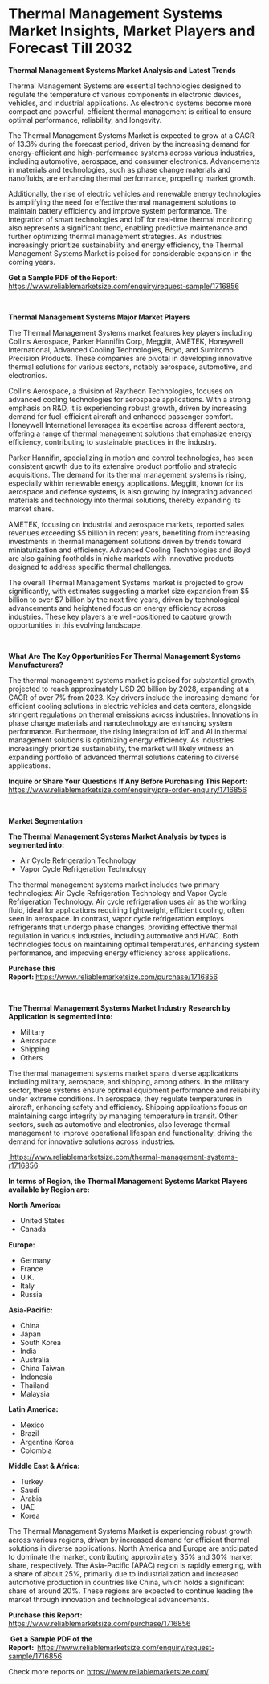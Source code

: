 <p><h1>Thermal Management Systems Market Insights, Market Players and Forecast Till 2032</h1></p><p><strong>Thermal Management Systems Market Analysis and Latest Trends</strong></p>
<p><p>Thermal Management Systems are essential technologies designed to regulate the temperature of various components in electronic devices, vehicles, and industrial applications. As electronic systems become more compact and powerful, efficient thermal management is critical to ensure optimal performance, reliability, and longevity.</p><p>The Thermal Management Systems Market is expected to grow at a CAGR of 13.3% during the forecast period, driven by the increasing demand for energy-efficient and high-performance systems across various industries, including automotive, aerospace, and consumer electronics. Advancements in materials and technologies, such as phase change materials and nanofluids, are enhancing thermal performance, propelling market growth.</p><p>Additionally, the rise of electric vehicles and renewable energy technologies is amplifying the need for effective thermal management solutions to maintain battery efficiency and improve system performance. The integration of smart technologies and IoT for real-time thermal monitoring also represents a significant trend, enabling predictive maintenance and further optimizing thermal management strategies. As industries increasingly prioritize sustainability and energy efficiency, the Thermal Management Systems Market is poised for considerable expansion in the coming years.</p></p>
<p><strong>Get a Sample PDF of the Report:&nbsp;</strong> <a href="https://www.reliablemarketsize.com/enquiry/request-sample/1716856?utm_campaign=973&utm_medium=2&utm_source=Github&utm_content=ia&utm_term=13022025&utm_id=thermal-management-systems">https://www.reliablemarketsize.com/enquiry/request-sample/1716856</a></p>
<p>&nbsp;</p>
<p><strong>Thermal Management Systems Major Market Players</strong></p>
<p><p>The Thermal Management Systems market features key players including Collins Aerospace, Parker Hannifin Corp, Meggitt, AMETEK, Honeywell International, Advanced Cooling Technologies, Boyd, and Sumitomo Precision Products. These companies are pivotal in developing innovative thermal solutions for various sectors, notably aerospace, automotive, and electronics.</p><p>Collins Aerospace, a division of Raytheon Technologies, focuses on advanced cooling technologies for aerospace applications. With a strong emphasis on R&D, it is experiencing robust growth, driven by increasing demand for fuel-efficient aircraft and enhanced passenger comfort. Honeywell International leverages its expertise across different sectors, offering a range of thermal management solutions that emphasize energy efficiency, contributing to sustainable practices in the industry.</p><p>Parker Hannifin, specializing in motion and control technologies, has seen consistent growth due to its extensive product portfolio and strategic acquisitions. The demand for its thermal management systems is rising, especially within renewable energy applications. Meggitt, known for its aerospace and defense systems, is also growing by integrating advanced materials and technology into thermal solutions, thereby expanding its market share.</p><p>AMETEK, focusing on industrial and aerospace markets, reported sales revenues exceeding $5 billion in recent years, benefiting from increasing investments in thermal management solutions driven by trends toward miniaturization and efficiency. Advanced Cooling Technologies and Boyd are also gaining footholds in niche markets with innovative products designed to address specific thermal challenges.</p><p>The overall Thermal Management Systems market is projected to grow significantly, with estimates suggesting a market size expansion from $5 billion to over $7 billion by the next five years, driven by technological advancements and heightened focus on energy efficiency across industries. These key players are well-positioned to capture growth opportunities in this evolving landscape.</p></p>
<p>&nbsp;</p>
<p><strong>What Are The Key Opportunities For Thermal Management Systems Manufacturers?</strong></p>
<p><p>The thermal management systems market is poised for substantial growth, projected to reach approximately USD 20 billion by 2028, expanding at a CAGR of over 7% from 2023. Key drivers include the increasing demand for efficient cooling solutions in electric vehicles and data centers, alongside stringent regulations on thermal emissions across industries. Innovations in phase change materials and nanotechnology are enhancing system performance. Furthermore, the rising integration of IoT and AI in thermal management solutions is optimizing energy efficiency. As industries increasingly prioritize sustainability, the market will likely witness an expanding portfolio of advanced thermal solutions catering to diverse applications.</p></p>
<p><strong>Inquire or Share Your Questions If Any Before Purchasing This Report:</strong> <a href="https://www.reliablemarketsize.com/enquiry/pre-order-enquiry/1716856?utm_campaign=973&utm_medium=2&utm_source=Github&utm_content=ia&utm_term=13022025&utm_id=thermal-management-systems">https://www.reliablemarketsize.com/enquiry/pre-order-enquiry/1716856</a></p>
<p>&nbsp;</p>
<p><strong>Market Segmentation</strong></p>
<p><strong>The Thermal Management Systems Market Analysis by types is segmented into:</strong></p>
<p><ul><li>Air Cycle Refrigeration Technology</li><li>Vapor Cycle Refrigeration Technology</li></ul></p>
<p><p>The thermal management systems market includes two primary technologies: Air Cycle Refrigeration Technology and Vapor Cycle Refrigeration Technology. Air cycle refrigeration uses air as the working fluid, ideal for applications requiring lightweight, efficient cooling, often seen in aerospace. In contrast, vapor cycle refrigeration employs refrigerants that undergo phase changes, providing effective thermal regulation in various industries, including automotive and HVAC. Both technologies focus on maintaining optimal temperatures, enhancing system performance, and improving energy efficiency across applications.</p></p>
<p><strong>Purchase this Report:&nbsp;</strong><a href="https://www.reliablemarketsize.com/purchase/1716856?utm_campaign=973&utm_medium=2&utm_source=Github&utm_content=ia&utm_term=13022025&utm_id=thermal-management-systems">https://www.reliablemarketsize.com/purchase/1716856</a></p>
<p>&nbsp;</p>
<p><strong>The Thermal Management Systems Market Industry Research by Application is segmented into:</strong></p>
<p><ul><li>Military</li><li>Aerospace</li><li>Shipping</li><li>Others</li></ul></p>
<p><p>The thermal management systems market spans diverse applications including military, aerospace, and shipping, among others. In the military sector, these systems ensure optimal equipment performance and reliability under extreme conditions. In aerospace, they regulate temperatures in aircraft, enhancing safety and efficiency. Shipping applications focus on maintaining cargo integrity by managing temperature in transit. Other sectors, such as automotive and electronics, also leverage thermal management to improve operational lifespan and functionality, driving the demand for innovative solutions across industries.</p></p>
<p><a href="https://www.reliablemarketsize.com/thermal-management-systems-r1716856?utm_campaign=973&utm_medium=2&utm_source=Github&utm_content=ia&utm_term=13022025&utm_id=thermal-management-systems">&nbsp;https://www.reliablemarketsize.com/thermal-management-systems-r1716856</a></p>
<p><strong>In terms of Region, the Thermal Management Systems Market Players available by Region are:</strong></p>
<p>
    <p> <strong> North America: </strong>
        <ul>
            <li>United States</li>
            <li>Canada</li>
        </ul>
        </p> 
    <p> <strong> Europe: </strong>
        <ul>
            <li>Germany</li>
            <li>France</li>
            <li>U.K.</li>
            <li>Italy</li>
            <li>Russia</li>
        </ul>
        </p> 
    <p> <strong> Asia-Pacific: </strong>
        <ul>
            <li>China</li>
            <li>Japan</li>
            <li>South Korea</li>
            <li>India</li>
            <li>Australia</li>
            <li>China Taiwan</li>
            <li>Indonesia</li>
            <li>Thailand</li>
            <li>Malaysia</li>
        </ul>
        </p> 
    <p> <strong> Latin America: </strong>
        <ul>
            <li>Mexico</li>
            <li>Brazil</li>
            <li>Argentina Korea</li>
            <li>Colombia</li>
        </ul>
        </p> 
    <p> <strong> Middle East & Africa: </strong>
        <ul>
            <li>Turkey</li>
            <li>Saudi</li>
            <li>Arabia</li>
            <li>UAE</li>
            <li>Korea</li>
        </ul>
    </p>
    </p>
<p><p>The Thermal Management Systems Market is experiencing robust growth across various regions, driven by increased demand for efficient thermal solutions in diverse applications. North America and Europe are anticipated to dominate the market, contributing approximately 35% and 30% market share, respectively. The Asia-Pacific (APAC) region is rapidly emerging, with a share of about 25%, primarily due to industrialization and increased automotive production in countries like China, which holds a significant share of around 20%. These regions are expected to continue leading the market through innovation and technological advancements.</p></p>
<p><strong>Purchase this Report: </strong><a href="https://www.reliablemarketsize.com/purchase/1716856?utm_campaign=973&utm_medium=2&utm_source=Github&utm_content=ia&utm_term=13022025&utm_id=thermal-management-systems">https://www.reliablemarketsize.com/purchase/1716856</a></p>
<p>&nbsp;<strong>Get a Sample PDF of the Report:&nbsp;&nbsp;</strong><a href="https://www.reliablemarketsize.com/enquiry/request-sample/1716856?utm_campaign=973&utm_medium=2&utm_source=Github&utm_content=ia&utm_term=13022025&utm_id=thermal-management-systems">https://www.reliablemarketsize.com/enquiry/request-sample/1716856</a></p>
<p><strong></strong></p>
<p>Check more reports on <a href="https://www.reliablemarketsize.com/?utm_campaign=973&utm_medium=2&utm_source=Github&utm_content=ia&utm_term=13022025&utm_id=thermal-management-systems">https://www.reliablemarketsize.com/</a></p>